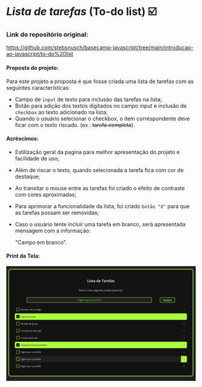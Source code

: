 # ***Lista de tarefas*** (To-do list) :ballot_box_with_check:

### Link do repositório original:

https://github.com/stebsnusch/basecamp-javascript/tree/main/introducao-ao-javascript/to-do%20list

#### Proposta do projeto:

Para este projeto a proposta é que fosse criada uma lista de tarefas com as seguintes características:

- Campo de `input` de texto para inclusão das tarefas na lista;
- Botão para adição dos textos digitados no campo input e inclusão de `checkbox` ao texto adicionado na lista;
- Quando o usuário selecionar o checkbox, o item correspondente deve ficar com o texto riscado. (ex.: ~~tarefa completa~~).

#### Acréscimos:

- Estilização geral da pagina para melhor apresentação do projeto e facilidade de uso;

- Além de riscar o texto, quando selecionada a tarefa fica com cor de destaque;

- Ao transitar o mouse entre as tarefas foi criado o efeito de contraste com cores aproximadas;

- Para aprimorar a funcionalidade da lista, foi criado `botão "X"` para que as tarefas possam ser removidas;

- Caso o usuário tente incluir uma tarefa em branco, será apresentada mensagem com a informação: 

  "Campo em branco".

#### Print da Tela:

![Alt](assets/listadetarefas.png "Lista de Tarefas")